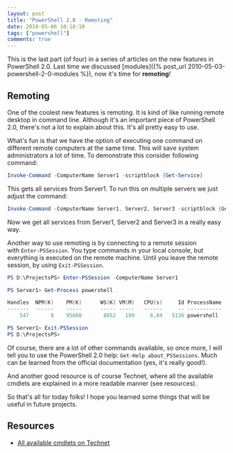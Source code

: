 ```yaml
---
layout: post
title: "PowerShell 2.0 - Remoting"
date: 2010-05-06 10:18:10
tags: ["powershell"]
comments: true
---
```

This is the last part (of four) in a series of articles on the new features in PowerShell 2.0. Last time we discussed [modules]({% post_url 2010-05-03-powershell-2-0-modules %}), now it's time for **remoting**!

## Remoting

One of the coolest new features is remoting. It is kind of like running remote desktop in command line. Although it's an important piece of PowerShell 2.0, there's not a lot to explain about this. It's all pretty easy to use.

What's fun is that we have the option of executing one command on different remote computers at the same time. This will save system administrators a lot of time. To demonstrate this consider following command:

```powershell
Invoke-Command -ComputerName Server1 -scriptblock {Get-Service}
```

This gets all services from Server1. To run this on multiple servers we just adjust the command:
```powershell
Invoke-Command -ComputerName Server1, Server2, Server3 -scriptblock {Get-Service}
```

Now we get all services from Server1, Server2 and Server3 in a really easy way.

Another way to use remoting is by connecting to a remote session with `Enter-PSSession`. You type commands in your local console, but everything is executed on the remote machine. Until you leave the remote session, by using `Exit-PSSession`.

```powershell
PS D:\ProjectsPS> Enter-PSSession -ComputerName Server1

PS Server1> Get-Process powershell

Handles  NPM(K)    PM(K)      WS(K) VM(M)   CPU(s)     Id ProcessName
-------  ------    -----      ----- -----   ------     -- -----------
    547       8    95660       8852   199     6,84   5136 powershell

PS Server1> Exit-PSSession
PS D:\ProjectsPS>
```

Of course, there are a lot of other commands available, so once more, I will tell you to use the PowerShell 2.0 help: `Get-Help about_PSSessions`. Much can be learned from the official documentation (yes, it's really good!).

And another good resource is of course Technet, where all the available cmdlets are explained in a more readable manner (see resources).

So that's all for today folks! I hope you learned some things that will be useful in future projects.

## Resources
* [All available cmdlets on Technet](http://technet.microsoft.com/en-us/library/dd347701.aspx)
